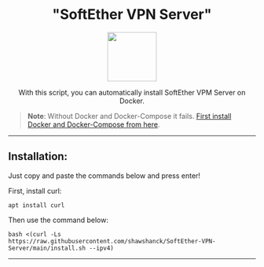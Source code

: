 <h1 align="center">"SoftEther VPN Server"</h1>

<p align="center">
<img src="https://cdn-thumbs.imagevenue.com/d8/24/31/ME16QOGV_b.png" width="100">
<br>
</p>

<p align="center">With this script, you can automatically install SoftEther VPM Server on Docker.</p>

>**Note**: Without Docker and Docker-Compose it fails. [First install Docker and Docker-Compose from here](https://github.com/shawshanck/Docker-and-Docker-Compose).

<hr>

<h2>Installation:</h2>

Just copy and paste the commands below and press enter!

First, install curl:

```
apt install curl
```
Then use the command below:

```
bash <(curl -Ls https://raw.githubusercontent.com/shawshanck/SoftEther-VPN-Server/main/install.sh --ipv4)
```
<hr>
